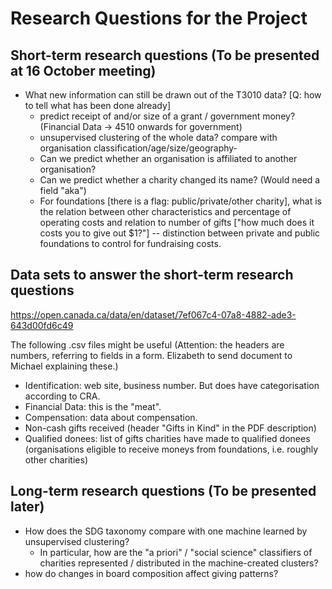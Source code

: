 # Research Questions for the Project


## Short-term research questions (To be presented at 16 October meeting)

- What new information can still be drawn out of the T3010 data? [Q: how to tell what has been done already]
   - predict receipt of and/or size of a grant / government money? (Financial Data -> 4510 onwards for government)
   - unsupervised clustering of the whole data? compare with organisation classification/age/size/geography-
   - Can we predict whether an organisation is affiliated to another organisation?
   - Can we predict whether a charity changed its name? (Would need a field "aka")
   - For foundations [there is a flag: public/private/other charity], what is the relation between other characteristics and percentage of operating costs and  relation to number of gifts ["how much does it costs you to give out $1?"] -- distinction between private and public foundations to control for fundraising costs. 
   

## Data sets to answer the short-term research questions

https://open.canada.ca/data/en/dataset/7ef067c4-07a8-4882-ade3-643d00fd6c49

The following .csv files might be useful (Attention: the headers are numbers, referring to fields in a form. Elizabeth to send document to Michael explaining these.)
- Identification: web site, business number. But does have categorisation according to CRA.
- Financial Data: this is the "meat". 
- Compensation: data about compensation.
- Non-cash gifts received (header "Gifts in Kind" in the PDF description)
- Qualified donees: list of gifts charities have made to qualified donees (organisations eligible to receive moneys from foundations, i.e. roughly other charities)






## Long-term research questions (To be presented later)

- How does the SDG taxonomy compare with one machine learned by unsupervised clustering?
  - In particular, how are the "a priori" / "social science" classifiers of charities represented / distributed in the machine-created clusters?
- how do changes in board composition affect giving patterns?

